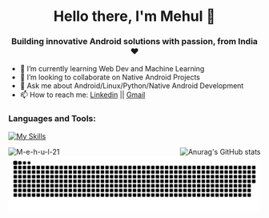 <h1 align = "center"> Hello there, I'm Mehul 👋 </h1>
<h3 align="center">Building innovative Android solutions with passion, from India ❤️</h3>

- 🌱 I’m currently learning Web Dev and Machine Learning
- 👯 I’m looking to collaborate on Native Android Projects
- 💬 Ask me about Android/Linux/Python/Native Android Development
- 📫 How to reach me: [Linkedin](https://www.linkedin.com/in/mehul-gupta-930a09225/)  || [Gmail](mehulgupta2110@gmail.com)


<h3 align="left">Languages and Tools:</h3>

[![My Skills](https://skillicons.dev/icons?i=c,cpp,java,kotlin,python,r,linux,androidstudio,firebase,tensorflow,figma,ps,js,react,git&perline=15)](https://skillicons.dev)

<a href="https://github.com/anuraghazra/github-readme-stats">
  <img src="https://github-readme-stats.vercel.app/api/top-langs?username=M-e-h-u-l-21&show_icons=true&locale=en&layout=compact&theme=radical" alt="M-e-h-u-l-21" align="left" >
  </a>
  <a href="https://github.com/anuraghazra/github-readme-stats">
  <img src="https://github-readme-stats.vercel.app/api?username=M-e-h-u-l-21&show_icons=true&theme=radical" alt="Anurag's GitHub stats" align="right" >
</a>










![github contribution grid snake animation](https://github.com/M-e-h-u-l-21/M-e-h-u-l-21/blob/output/github-contribution-grid-snake-dark.svg)
